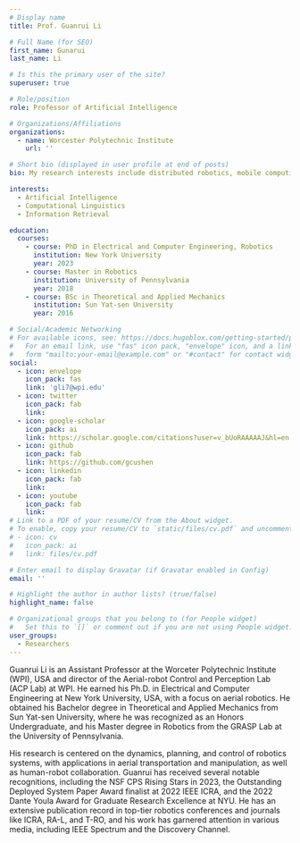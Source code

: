 ```yaml
---
# Display name
title: Prof. Guanrui Li

# Full Name (for SEO)
first_name: Gunarui
last_name: Li

# Is this the primary user of the site?
superuser: true

# Role/position
role: Professor of Artificial Intelligence

# Organizations/Affiliations
organizations:
  - name: Worcester Polytechnic Institute
    url: ''

# Short bio (displayed in user profile at end of posts)
bio: My research interests include distributed robotics, mobile computing and programmable matter.

interests:
  - Artificial Intelligence
  - Computational Linguistics
  - Information Retrieval

education:
  courses:
    - course: PhD in Electrical and Computer Engineering, Robotics
      institution: New York University
      year: 2023
    - course: Master in Robotics
      institution: University of Pennsylvania
      year: 2018
    - course: BSc in Theoretical and Applied Mechanics
      institution: Sun Yat-sen University
      year: 2016

# Social/Academic Networking
# For available icons, see: https://docs.hugoblox.com/getting-started/page-builder/#icons
#   For an email link, use "fas" icon pack, "envelope" icon, and a link in the
#   form "mailto:your-email@example.com" or "#contact" for contact widget.
social:
  - icon: envelope
    icon_pack: fas
    link: 'gli7@wpi.edu'
  - icon: twitter
    icon_pack: fab
    link: 
  - icon: google-scholar
    icon_pack: ai
    link: https://scholar.google.com/citations?user=v_bUoRAAAAAJ&hl=en
  - icon: github
    icon_pack: fab
    link: https://github.com/gcushen
  - icon: linkedin
    icon_pack: fab
    link: 
  - icon: youtube
    icon_pack: fab
    link: 
# Link to a PDF of your resume/CV from the About widget.
# To enable, copy your resume/CV to `static/files/cv.pdf` and uncomment the lines below.
# - icon: cv
#   icon_pack: ai
#   link: files/cv.pdf

# Enter email to display Gravatar (if Gravatar enabled in Config)
email: ''

# Highlight the author in author lists? (true/false)
highlight_name: false

# Organizational groups that you belong to (for People widget)
#   Set this to `[]` or comment out if you are not using People widget.
user_groups:
  - Researchers
---
```

Guanrui Li is an Assistant Professor at the Worceter Polytechnic Institute (WPI), USA and director of the Aerial-robot Control and Perception Lab (ACP Lab) at WPI. He earned his Ph.D. in Electrical and Computer Engineering at New York University, USA, with a focus on aerial robotics. He obtained his Bachelor degree in Theoretical and Applied Mechanics from Sun Yat-sen University, where he was recognized as an Honors Undergraduate, and his Master degree in Robotics from the GRASP Lab at the University of Pennsylvania. 

His research is centered on the dynamics, planning, and control of robotics systems, with applications in aerial transportation and manipulation, as well as human-robot collaboration. Guanrui has received several notable recognitions, including the NSF CPS Rising Stars in 2023, the Outstanding Deployed System Paper Award finalist at 2022 IEEE ICRA, and the 2022 Dante Youla Award for Graduate Research Excellence at NYU. He has an extensive publication record in top-tier robotics conferences and journals like ICRA, RA-L, and T-RO, and his work has garnered attention in various media, including IEEE Spectrum and the Discovery Channel.
